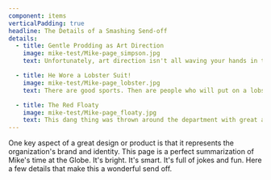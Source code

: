 ```yaml
---
component: items
verticalPadding: true
headline: The Details of a Smashing Send-off
details:
  - title: Gentle Prodding as Art Direction
    image: mike-test/Mike-page_simpson.jpg
    text: Unfortunately, art direction isn't all waving your hands in the air, saying smart, creative things. Usually, you're acting as a defacto project manager, making sure words, images and otherwise are all on schedule and cohesive enough to make the final product. Pestering the design department until they took the five minutes to create their own Simpsons character was not the easiest bit of coordination.

  - title: He Wore a Lobster Suit!
    image: mike-test/Mike-page_lobster.jpg
    text: There are good sports. Then are people who will put on a lobster suit for the cause. Why this was neccessary isn't really important. What is important is that Mike wore the lobster suit. There's a lot to be said for someone who jumps in a does what needs to be done. Outside of this moment, the young man did some lovely work during his stint. I think he probably won more design awards (if you measure success like that) in those six months than most of the design department earned the entire year. I'm not even counting the fake design awards I'd randomly leave at his desk once or twice a week.

  - title: The Red Floaty
    image: mike-test/Mike-page_floaty.jpg
    text: This dang thing was thrown around the department with great abandon. Pretty much everyone in the design department hated it. There were lots of threats, but none of the adults (managers) took it away. The floaty was just one part of the daily grind of jokes, stealing stuff from each other’s desk and various other hijinks. When I say the entire department hated the red floatly, it might be more appropriate to say the entire department hated Mike and I.
---
```




One key aspect of a great design or product is that it represents the organization's brand and identity. This page is a perfect summarization of Mike's time at the Globe. It's bright. It's smart. It's full of jokes and fun. Here a few details that make this a wonderful send off.